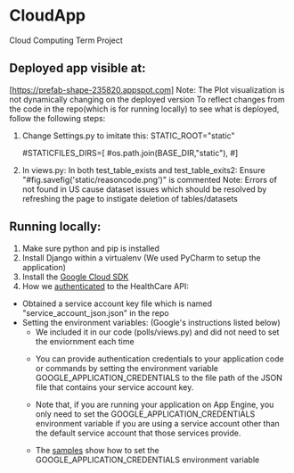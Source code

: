 # CloudApp
Cloud Computing Term Project

## Deployed app visible at:

 [https://prefab-shape-235820.appspot.com]
 Note: The Plot visualization is not dynamically changing on the deployed version
 To reflect changes from the code in the repo(which is for running locally) to see what is deployed, follow the following steps:
 1. Change Settings.py to imitate this:
	     STATIC_ROOT="static"
	
      #STATICFILES_DIRS=[
      #os.path.join(BASE_DIR,"static"),
      #]
	
2. In views.py:
      In both test_table_exists and test_table_exits2:
            Ensure "#fig.savefig('static/reasoncode.png')"  is commented
Note: Errors of not found in US cause dataset issues which should be resolved by refreshing the page to instigate deletion of tables/datasets

## Running locally:

1. Make sure python and pip is installed
2. Install Django within a virtualenv (We used PyCharm to setup the application)
3. Install the [Google Cloud SDK](https://cloud.google.com/sdk/docs/#windows)
4. How we [authenticated](https://cloud.google.com/healthcare/docs/how-tos/authentication) to the HealthCare API:
- Obtained a service account key file which is named "service_account_json.json" in the repo
- Setting the environment variables: (Google's instructions listed below)
	- We included it in our code (polls/views.py) and did not need to set the enviornment each time
	* You can provide authentication credentials to your application code or commands by setting the environment variable GOOGLE_APPLICATION_CREDENTIALS to the file path of the JSON file that contains your service account key.

	* Note that, if you are running your application on App Engine, you only need to set the GOOGLE_APPLICATION_CREDENTIALS environment variable if you are using a service account other than the default service account that those services provide.

	* The [samples](https://cloud.google.com/healthcare/docs/how-tos/authentication#healthcare-set-adc-cli-powershell) show how to set the GOOGLE_APPLICATION_CREDENTIALS environment variable

	



